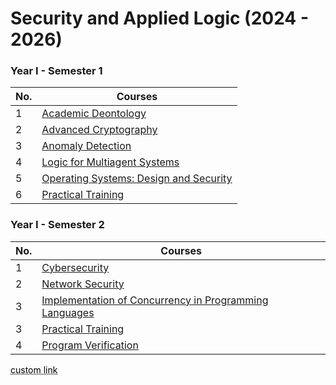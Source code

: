 # Security and Applied Logic (2024 - 2026)

### Year I - Semester 1
| No.  | Courses |
| ------------- | ------------- |
| 1  | [Academic Deontology](Year%20I/Semester%201/academic-deontology/)  |
| 2  | [Advanced Cryptography](Year%20I/Semester%201/advanced-cryptography/)  |
| 3  | [Anomaly Detection](Year%20I/Semester%201/anomaly-detection/)  |
| 4  | [Logic for Multiagent Systems](Year%20I/Semester%201/logic-for-multiagent-systems/)  |
| 5  | [Operating Systems: Design and Security](Year%20I/Semester%201/operating-systems-design-and-security/)  |
| 6  | [Practical Training](Year%20I/Semester%201/practical-training/)  |

### Year I - Semester 2
| No.  | Courses |
| ------------- | ------------- |
| 1  | [Cybersecurity](Year%20I/Semester%202/cybersecurity/)  |
| 2  | [Network Security](Year%20I/Semester%202/network-security/)  |
| 3  | [Implementation of Concurrency in Programming Languages](Year%20I/Semester%202/implementarea-concurentei-in-limbajele-de-programare/)  |
| 3  | [Practical Training](Year%20I/Semester%202/practical-training/)  |
| 4  | [Program Verification](Year%20I/Semester%202/program-verification/)  |

<a href="https://www.google.com/" style="color: black; text-decoration: underline;text-decoration-style: dotted;">custom link</a>
